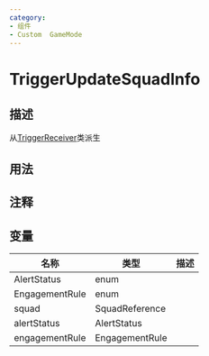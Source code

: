 ```yaml
---
category: 
- 组件
- Custom  GameMode
---
```

# TriggerUpdateSquadInfo
## 描述
从[TriggerReceiver](./TriggerReceiver.md)类派生
## 用法

## 注释

## 变量
| 名称 | 类型 | 描述 |
| ----------- | ----------- | ----------- |
| AlertStatus | enum |  |  
| EngagementRule | enum |  |  
| squad | SquadReference |  |  
| alertStatus | AlertStatus |  |  
| engagementRule | EngagementRule |  |  
